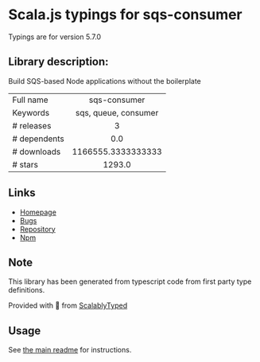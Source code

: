
# Scala.js typings for sqs-consumer

Typings are for version 5.7.0

## Library description:
Build SQS-based Node applications without the boilerplate

|                    |                 |
| ------------------ | :-------------: |
| Full name          | sqs-consumer |
| Keywords           | sqs, queue, consumer |
| # releases         | 3 |
| # dependents       | 0.0 |
| # downloads        | 1166555.3333333333 |
| # stars            | 1293.0 |

## Links
- [Homepage](https://github.com/BBC/sqs-consumer)
- [Bugs](https://github.com/BBC/sqs-consumer/issues)
- [Repository](https://github.com/BBC/sqs-consumer)
- [Npm](https://www.npmjs.com/package/sqs-consumer)
    


## Note
This library has been generated from typescript code from first party type definitions.

Provided with :purple_heart: from [ScalablyTyped](https://github.com/oyvindberg/ScalablyTyped)

## Usage
See [the main readme](../../readme.md) for instructions.


